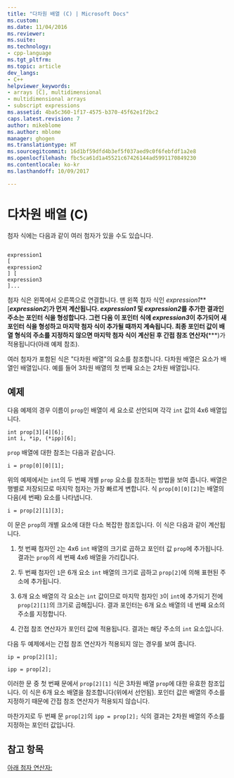```yaml
---
title: "다차원 배열 (C) | Microsoft Docs"
ms.custom: 
ms.date: 11/04/2016
ms.reviewer: 
ms.suite: 
ms.technology:
- cpp-language
ms.tgt_pltfrm: 
ms.topic: article
dev_langs:
- C++
helpviewer_keywords:
- arrays [C], multidimensional
- multidimensional arrays
- subscript expressions
ms.assetid: 4ba5c360-1f17-4575-b370-45f62e1f2bc2
caps.latest.revision: 7
author: mikeblome
ms.author: mblome
manager: ghogen
ms.translationtype: HT
ms.sourcegitcommit: 16d1bf59dfd4b3ef5f037aed9c0f6febfdf1a2e8
ms.openlocfilehash: fbc5ca61d1a45521c67426144ad5991170849230
ms.contentlocale: ko-kr
ms.lasthandoff: 10/09/2017

---
```

# <a name="multidimensional-arrays-c"></a>다차원 배열 (C)
첨자 식에는 다음과 같이 여러 첨자가 있을 수도 있습니다.  
  
```  
  
expression1  
[  
expression2  
] [  
expression3  
]...  
```  
  
 첨자 식은 왼쪽에서 오른쪽으로 연결합니다. 맨 왼쪽 첨자 식인 *expression1***[***expression2***]**가 먼저 계산됩니다. *expression1* 및 *expression2*를 추가한 결과인 주소는 포인터 식을 형성합니다. 그런 다음 이 포인터 식에 *expression3*이 추가되어 새 포인터 식을 형성하고 마지막 첨자 식이 추가될 때까지 계속됩니다. 최종 포인터 값이 배열 형식의 주소를 지정하지 않으면 마지막 첨자 식이 계산된 후 간접 참조 연산자(**\***)가 적용됩니다(아래 예제 참조).  
  
 여러 첨자가 포함된 식은 "다차원 배열"의 요소를 참조합니다. 다차원 배열은 요소가 배열인 배열입니다. 예를 들어 3차원 배열의 첫 번째 요소는 2차원 배열입니다.  
  
## <a name="examples"></a>예제  
 다음 예제의 경우 이름이 `prop`인 배열이 세 요소로 선언되며 각각 `int` 값의 4x6 배열입니다.  
  
```  
int prop[3][4][6];  
int i, *ip, (*ipp)[6];  
```  
  
 `prop` 배열에 대한 참조는 다음과 같습니다.  
  
```  
i = prop[0][0][1];  
```  
  
 위의 예제에서는 `int`의 두 번째 개별 `prop` 요소를 참조하는 방법을 보여 줍니다. 배열은 행별로 저장되므로 마지막 첨자는 가장 빠르게 변합니다. 식 `prop[0][0][2]`는 배열의 다음(세 번째) 요소를 나타냅니다.  
  
```  
i = prop[2][1][3];  
```  
  
 이 문은 `prop`의 개별 요소에 대한 다소 복잡한 참조입니다. 이 식은 다음과 같이 계산됩니다.  
  
1.  첫 번째 첨자인 `2`는 4x6 `int` 배열의 크기로 곱하고 포인터 값 `prop`에 추가됩니다. 결과는 `prop`의 세 번째 4x6 배열을 가리킵니다.  
  
2.  두 번째 첨자인 `1`은 6개 요소 `int` 배열의 크기로 곱하고 `prop[2]`에 의해 표현된 주소에 추가됩니다.  
  
3.  6개 요소 배열의 각 요소는 `int` 값이므로 마지막 첨자인 `3`이 `int`에 추가되기 전에 `prop[2][1]`의 크기로 곱해집니다. 결과 포인터는 6개 요소 배열의 네 번째 요소의 주소를 지정합니다.  
  
4.  간접 참조 연산자가 포인터 값에 적용됩니다. 결과는 해당 주소의 `int` 요소입니다.  
  
 다음 두 예제에서는 간접 참조 연산자가 적용되지 않는 경우를 보여 줍니다.  
  
```  
ip = prop[2][1];  
  
ipp = prop[2];  
```  
  
 이러한 문 중 첫 번째 문에서 `prop[2][1]` 식은 3차원 배열 `prop`에 대한 유효한 참조입니다. 이 식은 6개 요소 배열을 참조합니다(위에서 선언됨). 포인터 값은 배열의 주소를 지정하기 때문에 간접 참조 연산자가 적용되지 않습니다.  
  
 마찬가지로 두 번째 문 `prop[2]`의 `ipp = prop[2];` 식의 결과는 2차원 배열의 주소를 지정하는 포인터 값입니다.  
  
## <a name="see-also"></a>참고 항목  
 [아래 첨자 연산자:](../cpp/subscript-operator.md)
